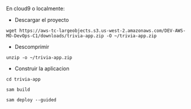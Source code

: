 En cloud9 o localmente:

- Descargar el proyecto

`wget https://aws-tc-largeobjects.s3.us-west-2.amazonaws.com/DEV-AWS-MO-DevOps-C1/downloads/trivia-app.zip -O ~/trivia-app.zip`

- Descomprimir
 
`unzip -o ~/trivia-app.zip`

- Construir la aplicacion


`cd trivia-app`

`sam build`

`sam deploy --guided`
